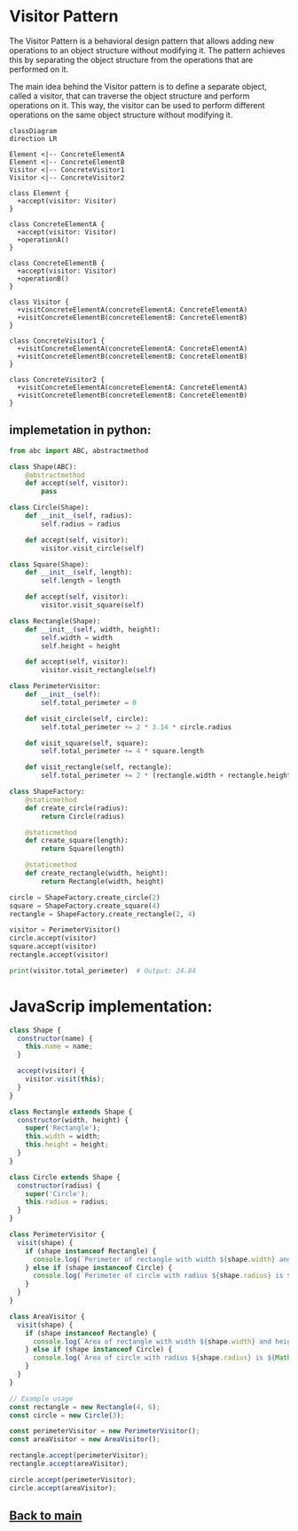 # Visitor Pattern
The Visitor Pattern is a behavioral design pattern that allows adding new operations to an object structure without modifying it. The pattern achieves this by separating the object structure from the operations that are performed on it.

The main idea behind the Visitor pattern is to define a separate object, called a visitor, that can traverse the object structure and perform operations on it. This way, the visitor can be used to perform different operations on the same object structure without modifying it.
```mermaid
classDiagram
direction LR

Element <|-- ConcreteElementA
Element <|-- ConcreteElementB
Visitor <|-- ConcreteVisitor1
Visitor <|-- ConcreteVisitor2

class Element {
  +accept(visitor: Visitor)
}

class ConcreteElementA {
  +accept(visitor: Visitor)
  +operationA()
}

class ConcreteElementB {
  +accept(visitor: Visitor)
  +operationB()
}

class Visitor {
  +visitConcreteElementA(concreteElementA: ConcreteElementA)
  +visitConcreteElementB(concreteElementB: ConcreteElementB)
}

class ConcreteVisitor1 {
  +visitConcreteElementA(concreteElementA: ConcreteElementA)
  +visitConcreteElementB(concreteElementB: ConcreteElementB)
}

class ConcreteVisitor2 {
  +visitConcreteElementA(concreteElementA: ConcreteElementA)
  +visitConcreteElementB(concreteElementB: ConcreteElementB)
}
```

## implemetation in python:
```python
from abc import ABC, abstractmethod

class Shape(ABC):
    @abstractmethod
    def accept(self, visitor):
        pass

class Circle(Shape):
    def __init__(self, radius):
        self.radius = radius

    def accept(self, visitor):
        visitor.visit_circle(self)

class Square(Shape):
    def __init__(self, length):
        self.length = length

    def accept(self, visitor):
        visitor.visit_square(self)

class Rectangle(Shape):
    def __init__(self, width, height):
        self.width = width
        self.height = height

    def accept(self, visitor):
        visitor.visit_rectangle(self)

class PerimeterVisitor:
    def __init__(self):
        self.total_perimeter = 0

    def visit_circle(self, circle):
        self.total_perimeter += 2 * 3.14 * circle.radius

    def visit_square(self, square):
        self.total_perimeter += 4 * square.length

    def visit_rectangle(self, rectangle):
        self.total_perimeter += 2 * (rectangle.width + rectangle.height)

class ShapeFactory:
    @staticmethod
    def create_circle(radius):
        return Circle(radius)

    @staticmethod
    def create_square(length):
        return Square(length)

    @staticmethod
    def create_rectangle(width, height):
        return Rectangle(width, height)

circle = ShapeFactory.create_circle(2)
square = ShapeFactory.create_square(4)
rectangle = ShapeFactory.create_rectangle(2, 4)

visitor = PerimeterVisitor()
circle.accept(visitor)
square.accept(visitor)
rectangle.accept(visitor)

print(visitor.total_perimeter)  # Output: 24.84
```
# JavaScrip implementation:

```js
class Shape {
  constructor(name) {
    this.name = name;
  }

  accept(visitor) {
    visitor.visit(this);
  }
}

class Rectangle extends Shape {
  constructor(width, height) {
    super('Rectangle');
    this.width = width;
    this.height = height;
  }
}

class Circle extends Shape {
  constructor(radius) {
    super('Circle');
    this.radius = radius;
  }
}

class PerimeterVisitor {
  visit(shape) {
    if (shape instanceof Rectangle) {
      console.log(`Perimeter of rectangle with width ${shape.width} and height ${shape.height} is ${2 * (shape.width + shape.height)}.`);
    } else if (shape instanceof Circle) {
      console.log(`Perimeter of circle with radius ${shape.radius} is ${2 * Math.PI * shape.radius}.`);
    }
  }
}

class AreaVisitor {
  visit(shape) {
    if (shape instanceof Rectangle) {
      console.log(`Area of rectangle with width ${shape.width} and height ${shape.height} is ${shape.width * shape.height}.`);
    } else if (shape instanceof Circle) {
      console.log(`Area of circle with radius ${shape.radius} is ${Math.PI * shape.radius ** 2}.`);
    }
  }
}

// Example usage
const rectangle = new Rectangle(4, 6);
const circle = new Circle(3);

const perimeterVisitor = new PerimeterVisitor();
const areaVisitor = new AreaVisitor();

rectangle.accept(perimeterVisitor);
rectangle.accept(areaVisitor);

circle.accept(perimeterVisitor);
circle.accept(areaVisitor);

```

## [Back to main](../readme.md)